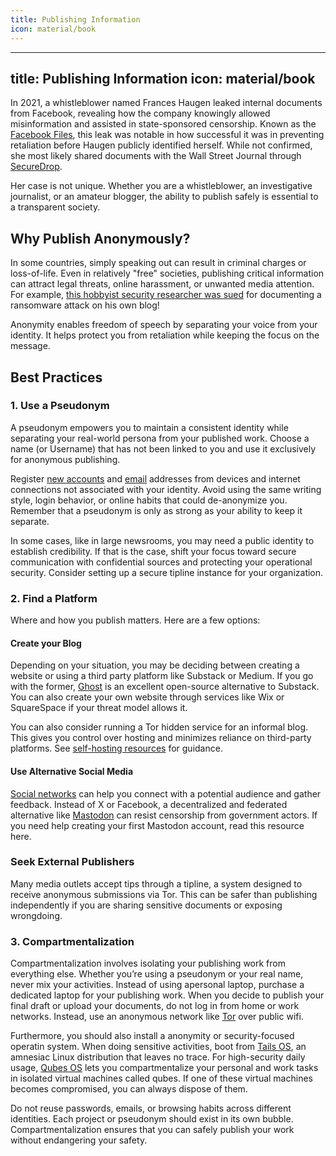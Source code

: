 ```yaml
---
title: Publishing Information
icon: material/book
---
```

---
title: Publishing Information
icon: material/book
---

In 2021, a whistleblower named Frances Haugen leaked internal documents from Facebook, revealing how the company knowingly allowed misinformation and assisted  in state-sponsored censorship. Known as the [Facebook Files](https://www.wsj.com/articles/the-facebook-files-11631713039), this leak was notable in how successful it was in preventing retaliation before Haugen publicly identified herself. While not confirmed, she most likely shared documents with the Wall Street Journal through [SecureDrop](https://securedrop.org/).

Her case is not unique. Whether you are a whistleblower, an investigative journalist, or an amateur blogger, the ability to publish safely is essential to a transparent society.

## Why Publish Anonymously?

In some countries, simply speaking out can result in criminal charges or loss-of-life. Even in relatively "free" societies, publishing critical information can attract legal threats, online harassment, or unwanted media attention. For example, [this hobbyist security researcher was sued](https://arstechnica.com/security/2024/08/city-of-columbus-sues-man-after-he-discloses-severity-of-ransomware-attack/) for documenting a ransomware attack on his own blog!

Anonymity enables freedom of speech by separating your voice from your identity. It helps protect you from retaliation while keeping the focus on the message.

## Best Practices

### 1. Use a Pseudonym

A pseudonym empowers you to maintain a consistent identity while separating your real-world persona from your published work. Choose a name (or Username) that has not been linked to you and use it exclusively for anonymous publishing.

Register [new accounts](https://www.privacyguides.org/en/basics/account-creation/) and [email](https://www.privacyguides.org/en/email/) addresses from devices and internet connections not associated with your identity. Avoid using the same writing style, login behavior, or online habits that could de-anonymize you. Remember that a pseudonym is only as strong as your ability to keep it separate.

In some cases, like in large newsrooms, you may need a public identity to establish credibility. If that is the case, shift your focus toward secure communication with confidential sources and protecting your operational security. Consider setting up a secure tipline instance for your organization.

### 2. Find a Platform

Where and how you publish matters. Here are a few options:

#### Create your Blog

Depending on your situation, you may be deciding between creating a website or using a third party platform like Substack or Medium. If you go with the former, [Ghost](https://ghost.org/) is an excellent open-source alternative to Substack. You can also create your own website through services like Wix or SquareSpace if your threat model allows it.

You can also consider running a Tor hidden service for an informal blog. This gives you control over hosting and minimizes reliance on third-party platforms. See [self-hosting resources](PLACEHOLDER) for guidance.

#### Use Alternative Social Media

[Social networks](https://www.privacyguides.org/en/social-networks/) can help you connect with a potential audience and gather feedback. Instead of X or Facebook, a decentralized and federated alternative like [Mastodon](https://joinmastodon.org/) can resist censorship from government actors. If you need help creating your first Mastodon account, read this resource here.

### Seek External Publishers

Many media outlets accept tips through a tipline, a system designed to receive anonymous submissions via Tor. This can be safer than publishing independently if you are sharing sensitive documents or exposing wrongdoing.

### 3. Compartmentalization

Compartmentalization involves isolating your publishing work from everything else. Whether you’re using a pseudonym or your real name, never mix your activities. Instead of using apersonal laptop, purchase a dedicated laptop for your publishing work. When you decide to publish your final draft or upload your documents, do not log in from home or work networks. Instead, use an anonymous network like [Tor](https://www.privacyguides.org/en/tor/) over public wifi. 

Furthermore, you should also install a anonymity or security-focused operatin system. When doing sensitive activities, boot from [Tails OS](https://www.privacyguides.org/en/desktop/#tails), an amnesiac Linux distribution that leaves no trace. For high-security daily usage, [Qubes OS](https://www.privacyguides.org/en/desktop/qubes) lets you compartmentalize your personal and work tasks in isolated virtual machines called qubes. If one of these virtual machines becomes compromised, you can always dispose of them.

Do not reuse passwords, emails, or browsing habits across different identities. Each project or pseudonym should exist in its own bubble. Compartmentalization ensures that you can safely publish your work without endangering your safety.
